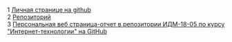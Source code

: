 1 <a href="https://github.com/gurovivan">Личная странице на github</a> <em>  </em><br>
  2 <a href="https://github.com/gurovivan/gurovivan">Репозиторий</a> <em>  </em><br>
3 <a href="https://github.com/stankin/inet-2018/tree/master/IDM-18-05">Персональная веб страница-отчет в репозитории ИДМ-18-05 по курсу "Интернет-технологии" на GitHub</a></p></a> <em>  </em><p><p>
